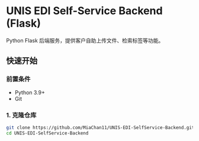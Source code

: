 # UNIS EDI Self-Service Backend (Flask)

Python Flask 后端服务，提供客户自助上传文件、检索标签等功能。

## 快速开始

### 前置条件
- Python 3.9+
- Git

### 1. 克隆仓库
```bash
git clone https://github.com/MiaChan11/UNIS-EDI-SelfService-Backend.git
cd UNIS-EDI-SelfService-Backend
